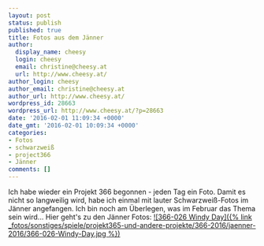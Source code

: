 ```yaml
---
layout: post
status: publish
published: true
title: Fotos aus dem Jänner
author:
  display_name: cheesy
  login: cheesy
  email: christine@cheesy.at
  url: http://www.cheesy.at/
author_login: cheesy
author_email: christine@cheesy.at
author_url: http://www.cheesy.at/
wordpress_id: 28663
wordpress_url: http://www.cheesy.at/?p=28663
date: '2016-02-01 11:09:34 +0000'
date_gmt: '2016-02-01 10:09:34 +0000'
categories:
- Fotos
- schwarzweiß
- project366
- Jänner
comments: []
---
```

Ich habe wieder ein Projekt 366 begonnen - jeden Tag ein Foto. Damit es nicht so langweilig wird, habe ich einmal mit lauter Schwarzweiß-Fotos im Jänner angefangen. Ich bin noch am Überlegen, was im Februar das Thema sein wird...
Hier geht's zu den Jänner Fotos:
[![366-026 Windy Day]({% link _fotos/sonstiges/spiele/projekt365-und-andere-projekte/366-2016/jaenner-2016/366-026-Windy-Day.jpg %})](http://www.cheesy.at/fotos/spiele/projekt365-und-andere-projekte/366-2016/jaenner-2016/)
